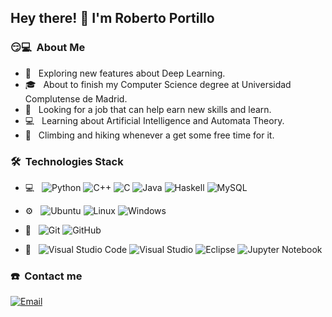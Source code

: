 <h2> Hey there! 👋 I'm Roberto Portillo</h2>

<!--img src="https://raw.githubusercontent.com/AVS1508/AVS1508/master/assets/Aditya%20Vikram%20Singh%20Banner.png"-->

<h3> 😏💻 &nbsp;About Me </h3>

- 🤔 &nbsp; Exploring new features about Deep Learning.
- 🎓 &nbsp; About to finish my Computer Science degree at Universidad Complutense de Madrid.
- 💼 &nbsp; Looking for a job that can help earn new skills and learn.
- 💻 &nbsp; Learning about Artificial Intelligence and Automata Theory.
- 🗻 &nbsp; Climbing and hiking whenever a get some free time for it.

<h3> 🛠 &nbsp;Technologies Stack</h3>

- 💻 &nbsp;
  ![Python](https://img.shields.io/badge/-Python-333333?style=flat&logo=python)
  ![C++](https://img.shields.io/badge/-C++-333333?style=flat&logo=C%2B%2B&logoColor=00599C)
  ![C](https://img.shields.io/badge/-C-333333?style=flat&logo=c&logoColor=00599C)
  ![Java](https://img.shields.io/badge/-Java-333333?style=flat&logo=Java&logoColor=007396)
  ![Haskell](https://img.shields.io/badge/-Haskell-333333?style=flat&logo=Haskell&logoColor=007396)
  ![MySQL](https://img.shields.io/badge/-MySQL-333333?style=flat&logo=mysql)
  
- ⚙️ &nbsp;
  ![Ubuntu](https://img.shields.io/badge/-Ubuntu-333333?style=flat&logo=ubuntu)
  ![Linux](https://img.shields.io/badge/-Linux-333333?style=flat&logo=linux)
  ![Windows](https://img.shields.io/badge/-Windows-333333?style=flat&logo=windows)
  
- 💾 &nbsp;
  ![Git](https://img.shields.io/badge/-Git-333333?style=flat&logo=git)
  ![GitHub](https://img.shields.io/badge/-GitHub-333333?style=flat&logo=github)
- 🔧 &nbsp;
  ![Visual Studio Code](https://img.shields.io/badge/-Visual%20Studio%20Code-333333?style=flat&logo=visual-studio-code&logoColor=007ACC)
  ![Visual Studio](https://img.shields.io/badge/-Visual%20Studio-333333?style=flat&logo=visual-studio&logoColor=007ACC)
  ![Eclipse](https://img.shields.io/badge/-Eclipse-333333?style=flat&logo=eclipse-ide&logoColor=007ACC)
  ![Jupyter Notebook](https://img.shields.io/badge/-Jupyter%20Notebook-333333?style=flat&logo=jupyter&logoColor=007ACC)

<h3> ☎️ &nbsp;Contact me </h3>

<!--p align="center">
<!--a href="mi_link_linkdn"><img alt="LinkedIn" src="https://img.shields.io/badge/LinkedIn-Aditya%20Vikram%20Singh-blue?style=flat-square&logo=linkedin"--></a>
<a href="mailto:robportillotorres@gmail.com"><img alt="Email" src="https://img.shields.io/badge/Email-robportillotorres@gmail.com-blue?style=flat-square&logo=gmail"></a>
</p>
